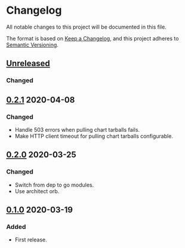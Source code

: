 # Changelog

All notable changes to this project will be documented in this file.

The format is based on [Keep a Changelog](https://keepachangelog.com/en/1.0.0/),
and this project adheres to [Semantic Versioning](https://semver.org/spec/v2.0.0.html).

## [Unreleased]

### Changed

## [0.2.1] 2020-04-08

### Changed

- Handle 503 errors when pulling chart tarballs fails.
- Make HTTP client timeout for pulling chart tarballs configurable.

## [0.2.0] 2020-03-25

### Changed

- Switch from dep to go modules.
- Use architect orb.

## [0.1.0] 2020-03-19

### Added

- First release.

[Unreleased]: https://github.com/giantswarm/helmclient/compare/v0.2.1...HEAD
[0.2.1]: https://github.com/giantswarm/helmclient/releases/tag/v0.2.1
[0.2.0]: https://github.com/giantswarm/helmclient/releases/tag/v0.2.0
[0.1.0]: https://github.com/giantswarm/helmclient/releases/tag/v0.1.0
